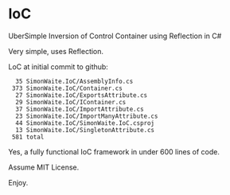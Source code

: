 IoC
===

UberSimple Inversion of Control Container using Reflection in C#

Very simple, uses Reflection.

LoC at initial commit to github:

      35 SimonWaite.IoC/AssemblyInfo.cs
     373 SimonWaite.IoC/Container.cs
      27 SimonWaite.IoC/ExportsAttribute.cs
      29 SimonWaite.IoC/IContainer.cs
      37 SimonWaite.IoC/ImportAttribute.cs
      23 SimonWaite.IoC/ImportManyAttribute.cs
      44 SimonWaite.IoC/SimonWaite.IoC.csproj
      13 SimonWaite.IoC/SingletonAttribute.cs
     581 total

Yes, a fully functional IoC framework in under 600 lines of code.

Assume MIT License.

Enjoy.
